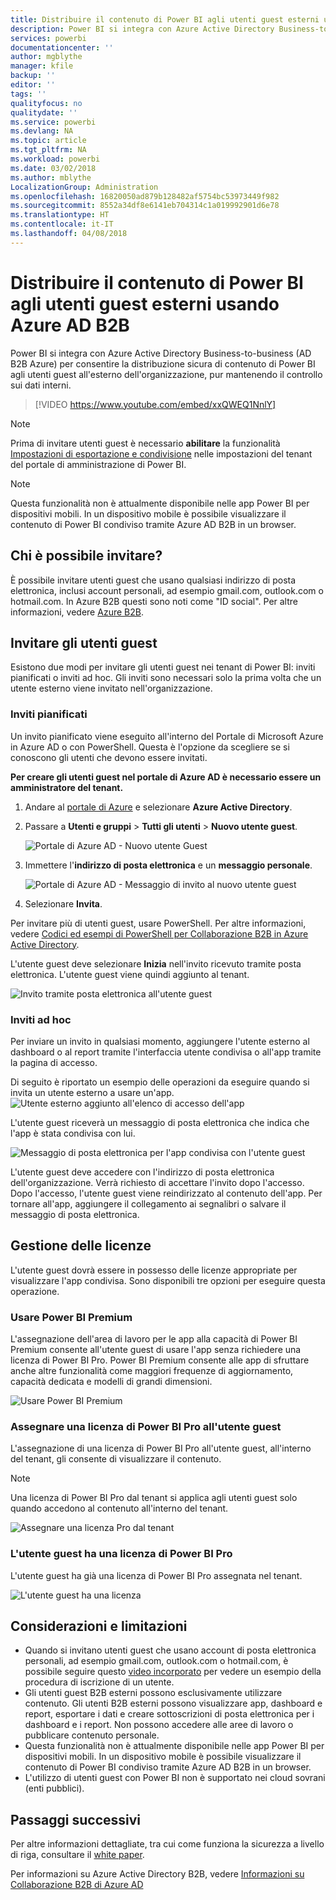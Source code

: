```yaml
---
title: Distribuire il contenuto di Power BI agli utenti guest esterni usando Azure AD B2B
description: Power BI si integra con Azure Active Directory Business-to-business (AD B2B Azure) per consentire la distribuzione sicura di contenuto di Power BI agli utenti guest all'esterno dell'organizzazione.
services: powerbi
documentationcenter: ''
author: mgblythe
manager: kfile
backup: ''
editor: ''
tags: ''
qualityfocus: no
qualitydate: ''
ms.service: powerbi
ms.devlang: NA
ms.topic: article
ms.tgt_pltfrm: NA
ms.workload: powerbi
ms.date: 03/02/2018
ms.author: mblythe
LocalizationGroup: Administration
ms.openlocfilehash: 16820050ad879b128482af5754bc53973449f982
ms.sourcegitcommit: 8552a34df8e6141eb704314c1a019992901d6e78
ms.translationtype: HT
ms.contentlocale: it-IT
ms.lasthandoff: 04/08/2018
---
```

# <a name="distribute-power-bi-content-to-external-guest-users-with-azure-ad-b2b"></a>Distribuire il contenuto di Power BI agli utenti guest esterni usando Azure AD B2B

Power BI si integra con Azure Active Directory Business-to-business (AD B2B Azure) per consentire la distribuzione sicura di contenuto di Power BI agli utenti guest all'esterno dell'organizzazione, pur mantenendo il controllo sui dati interni.

> [!VIDEO https://www.youtube.com/embed/xxQWEQ1NnlY]

> [!NOTE]
> Prima di invitare utenti guest è necessario **abilitare** la funzionalità [Impostazioni di esportazione e condivisione](service-admin-portal.md#export-and-sharing-settings) nelle impostazioni del tenant del portale di amministrazione di Power BI.

> [!NOTE]
> Questa funzionalità non è attualmente disponibile nelle app Power BI per dispositivi mobili. In un dispositivo mobile è possibile visualizzare il contenuto di Power BI condiviso tramite Azure AD B2B in un browser. 

## <a name="who-can-you-invite"></a>Chi è possibile invitare?

È possibile invitare utenti guest che usano qualsiasi indirizzo di posta elettronica, inclusi account personali, ad esempio gmail.com, outlook.com o hotmail.com. In Azure B2B questi sono noti come "ID social". Per altre informazioni, vedere [Azure B2B](https://docs.microsoft.com/en-us/azure/active-directory/active-directory-b2b-what-is-azure-ad-b2b).

## <a name="invite-guest-users"></a>Invitare gli utenti guest

Esistono due modi per invitare gli utenti guest nei tenant di Power BI: inviti pianificati o inviti ad hoc. Gli inviti sono necessari solo la prima volta che un utente esterno viene invitato nell'organizzazione.

### <a name="planned-invites"></a>Inviti pianificati

Un invito pianificato viene eseguito all'interno del Portale di Microsoft Azure in Azure AD o con PowerShell. Questa è l'opzione da scegliere se si conoscono gli utenti che devono essere invitati. 

**Per creare gli utenti guest nel portale di Azure AD è necessario essere un amministratore del tenant.**

1. Andare al [portale di Azure](https://portal.azure.com) e selezionare **Azure Active Directory**.

2. Passare a **Utenti e gruppi** > **Tutti gli utenti** > **Nuovo utente guest**.

    ![Portale di Azure AD - Nuovo utente Guest](media/service-admin-azure-ad-b2b/azuread-portal-new-guest-user.png)

3. Immettere l'**indirizzo di posta elettronica** e un **messaggio personale**.

    ![Portale di Azure AD - Messaggio di invito al nuovo utente guest](media/service-admin-azure-ad-b2b/azuread-portal-invite-message.png)

4. Selezionare **Invita**.

Per invitare più di utenti guest, usare PowerShell. Per altre informazioni, vedere [Codici ed esempi di PowerShell per Collaborazione B2B in Azure Active Directory](https://docs.microsoft.com/azure/active-directory/active-directory-b2b-code-samples).

L'utente guest deve selezionare **Inizia** nell'invito ricevuto tramite posta elettronica. L'utente guest viene quindi aggiunto al tenant.

![Invito tramite posta elettronica all'utente guest](media/service-admin-azure-ad-b2b/guest-user-invite-email.png)

### <a name="ad-hoc-invites"></a>Inviti ad hoc

Per inviare un invito in qualsiasi momento, aggiungere l'utente esterno al dashboard o al report tramite l'interfaccia utente condivisa o all'app tramite la pagina di accesso.

Di seguito è riportato un esempio delle operazioni da eseguire quando si invita un utente esterno a usare un'app.
![Utente esterno aggiunto all'elenco di accesso dell'app](media/service-admin-azure-ad-b2b/power-bi-app-access.png)

L'utente guest riceverà un messaggio di posta elettronica che indica che l'app è stata condivisa con lui.

![Messaggio di posta elettronica per l'app condivisa con l'utente guest](media/service-admin-azure-ad-b2b/guest-user-invite-email2.png)

L'utente guest deve accedere con l'indirizzo di posta elettronica dell'organizzazione. Verrà richiesto di accettare l'invito dopo l'accesso. Dopo l'accesso, l'utente guest viene reindirizzato al contenuto dell'app. Per tornare all'app, aggiungere il collegamento ai segnalibri o salvare il messaggio di posta elettronica.

## <a name="licensing"></a>Gestione delle licenze

L'utente guest dovrà essere in possesso delle licenze appropriate per visualizzare l'app condivisa. Sono disponibili tre opzioni per eseguire questa operazione.

### <a name="use-power-bi-premium"></a>Usare Power BI Premium

L'assegnazione dell'area di lavoro per le app alla capacità di Power BI Premium consente all'utente guest di usare l'app senza richiedere una licenza di Power BI Pro. Power BI Premium consente alle app di sfruttare anche altre funzionalità come maggiori frequenze di aggiornamento, capacità dedicata e modelli di grandi dimensioni.

![Usare Power BI Premium](media/service-admin-azure-ad-b2b/license-approach1.png)

### <a name="assign-power-bi-pro-license-to-guest-user"></a>Assegnare una licenza di Power BI Pro all'utente guest

L'assegnazione di una licenza di Power BI Pro all'utente guest, all'interno del tenant, gli consente di visualizzare il contenuto.

> [!NOTE]
> Una licenza di Power BI Pro dal tenant si applica agli utenti guest solo quando accedono al contenuto all'interno del tenant.

![Assegnare una licenza Pro dal tenant](media/service-admin-azure-ad-b2b/license-approach2.png)

### <a name="guest-user-brings-their-own-power-bi-pro-license"></a>L'utente guest ha una licenza di Power BI Pro

L'utente guest ha già una licenza di Power BI Pro assegnata nel tenant.

![L'utente guest ha una licenza](media/service-admin-azure-ad-b2b/license-approach3.png)

## <a name="considerations-and-limitations"></a>Considerazioni e limitazioni

* Quando si invitano utenti guest che usano account di posta elettronica personali, ad esempio gmail.com, outlook.com o hotmail.com, è possibile seguire questo [video incorporato](https://docs.microsoft.com/en-us/azure/active-directory/active-directory-b2b-redemption-experience) per vedere un esempio della procedura di iscrizione di un utente.
* Gli utenti guest B2B esterni possono esclusivamente utilizzare contenuto. Gli utenti B2B esterni possono visualizzare app, dashboard e report, esportare i dati e creare sottoscrizioni di posta elettronica per i dashboard e i report. Non possono accedere alle aree di lavoro o pubblicare contenuto personale.
* Questa funzionalità non è attualmente disponibile nelle app Power BI per dispositivi mobili. In un dispositivo mobile è possibile visualizzare il contenuto di Power BI condiviso tramite Azure AD B2B in un browser.
* L'utilizzo di utenti guest con Power BI non è supportato nei cloud sovrani (enti pubblici).

## <a name="next-steps"></a>Passaggi successivi

Per altre informazioni dettagliate, tra cui come funziona la sicurezza a livello di riga, consultare il [white paper](https://aka.ms/powerbi-b2b-whitepaper).

Per informazioni su Azure Active Directory B2B, vedere [Informazioni su Collaborazione B2B di Azure AD](https://docs.microsoft.com/azure/active-directory/active-directory-b2b-what-is-azure-ad-b2b)
